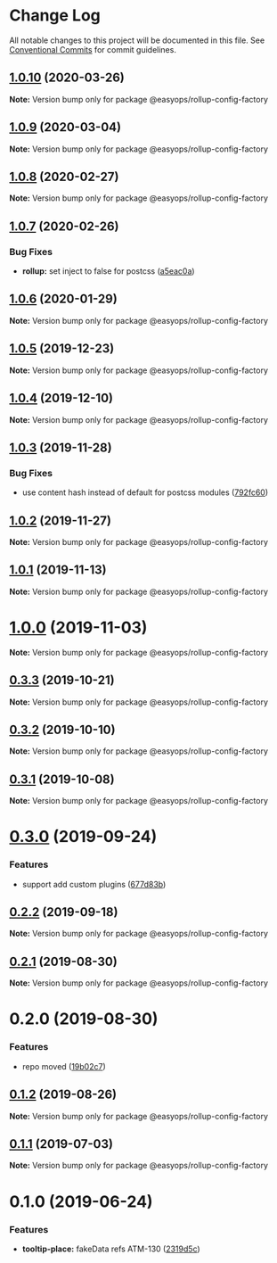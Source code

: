 # Change Log

All notable changes to this project will be documented in this file.
See [Conventional Commits](https://conventionalcommits.org) for commit guidelines.

## [1.0.10](https://git.easyops.local/anyclouds/next-core/compare/@easyops/rollup-config-factory@1.0.9...@easyops/rollup-config-factory@1.0.10) (2020-03-26)

**Note:** Version bump only for package @easyops/rollup-config-factory

## [1.0.9](https://git.easyops.local/anyclouds/next-core/compare/@easyops/rollup-config-factory@1.0.8...@easyops/rollup-config-factory@1.0.9) (2020-03-04)

**Note:** Version bump only for package @easyops/rollup-config-factory

## [1.0.8](https://git.easyops.local/anyclouds/next-core/compare/@easyops/rollup-config-factory@1.0.7...@easyops/rollup-config-factory@1.0.8) (2020-02-27)

**Note:** Version bump only for package @easyops/rollup-config-factory

## [1.0.7](https://git.easyops.local/anyclouds/next-core/compare/@easyops/rollup-config-factory@1.0.6...@easyops/rollup-config-factory@1.0.7) (2020-02-26)

### Bug Fixes

- **rollup:** set inject to false for postcss ([a5eac0a](https://git.easyops.local/anyclouds/next-core/commits/a5eac0a))

## [1.0.6](https://git.easyops.local/anyclouds/next-core/compare/@easyops/rollup-config-factory@1.0.5...@easyops/rollup-config-factory@1.0.6) (2020-01-29)

**Note:** Version bump only for package @easyops/rollup-config-factory

## [1.0.5](https://git.easyops.local/anyclouds/next-core/compare/@easyops/rollup-config-factory@1.0.4...@easyops/rollup-config-factory@1.0.5) (2019-12-23)

**Note:** Version bump only for package @easyops/rollup-config-factory

## [1.0.4](https://git.easyops.local/anyclouds/next-core/compare/@easyops/rollup-config-factory@1.0.3...@easyops/rollup-config-factory@1.0.4) (2019-12-10)

**Note:** Version bump only for package @easyops/rollup-config-factory

## [1.0.3](https://git.easyops.local/anyclouds/next-core/compare/@easyops/rollup-config-factory@1.0.2...@easyops/rollup-config-factory@1.0.3) (2019-11-28)

### Bug Fixes

- use content hash instead of default for postcss modules ([792fc60](https://git.easyops.local/anyclouds/next-core/commits/792fc60))

## [1.0.2](https://git.easyops.local/anyclouds/next-core/compare/@easyops/rollup-config-factory@1.0.1...@easyops/rollup-config-factory@1.0.2) (2019-11-27)

**Note:** Version bump only for package @easyops/rollup-config-factory

## [1.0.1](https://git.easyops.local/anyclouds/next-core/compare/@easyops/rollup-config-factory@1.0.0...@easyops/rollup-config-factory@1.0.1) (2019-11-13)

**Note:** Version bump only for package @easyops/rollup-config-factory

# [1.0.0](https://git.easyops.local/anyclouds/next-core/compare/@easyops/rollup-config-factory@0.3.3...@easyops/rollup-config-factory@1.0.0) (2019-11-03)

**Note:** Version bump only for package @easyops/rollup-config-factory

## [0.3.3](https://git.easyops.local/anyclouds/next-core/compare/@easyops/rollup-config-factory@0.3.2...@easyops/rollup-config-factory@0.3.3) (2019-10-21)

**Note:** Version bump only for package @easyops/rollup-config-factory

## [0.3.2](https://git.easyops.local/anyclouds/next-core/compare/@easyops/rollup-config-factory@0.3.1...@easyops/rollup-config-factory@0.3.2) (2019-10-10)

**Note:** Version bump only for package @easyops/rollup-config-factory

## [0.3.1](https://git.easyops.local/anyclouds/next-core/compare/@easyops/rollup-config-factory@0.3.0...@easyops/rollup-config-factory@0.3.1) (2019-10-08)

**Note:** Version bump only for package @easyops/rollup-config-factory

# [0.3.0](https://git.easyops.local/anyclouds/next-core/compare/@easyops/rollup-config-factory@0.2.2...@easyops/rollup-config-factory@0.3.0) (2019-09-24)

### Features

- support add custom plugins ([677d83b](https://git.easyops.local/anyclouds/next-core/commits/677d83b))

## [0.2.2](https://git.easyops.local/anyclouds/next-core/compare/@easyops/rollup-config-factory@0.2.1...@easyops/rollup-config-factory@0.2.2) (2019-09-18)

**Note:** Version bump only for package @easyops/rollup-config-factory

## [0.2.1](https://git.easyops.local/anyclouds/next-core/compare/@easyops/rollup-config-factory@0.2.0...@easyops/rollup-config-factory@0.2.1) (2019-08-30)

**Note:** Version bump only for package @easyops/rollup-config-factory

# 0.2.0 (2019-08-30)

### Features

- repo moved ([19b02c7](https://git.easyops.local/anyclouds/next-core/commits/19b02c7))

## [0.1.2](https://git.easyops.local/anyclouds/brick-next/compare/@easyops/rollup-config-factory@0.1.1...@easyops/rollup-config-factory@0.1.2) (2019-08-26)

**Note:** Version bump only for package @easyops/rollup-config-factory

## [0.1.1](https://git.easyops.local/anyclouds/brick-next/compare/@easyops/rollup-config-factory@0.1.0...@easyops/rollup-config-factory@0.1.1) (2019-07-03)

**Note:** Version bump only for package @easyops/rollup-config-factory

# 0.1.0 (2019-06-24)

### Features

- **tooltip-place:** fakeData refs ATM-130 ([2319d5c](https://git.easyops.local/anyclouds/brick-next/commits/2319d5c))
